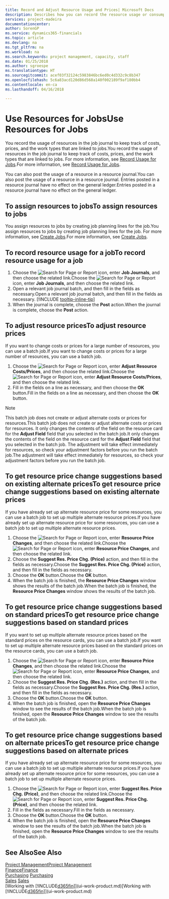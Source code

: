 ```yaml
---
title: Record and Adjust Resource Usage and Prices| Microsoft Docs
description: Describes how you can record the resource usage or consumption associated with a job, to keep track and manage costs, prices, and work types.
services: project-madeira
documentationcenter: 
author: SorenGP
ms.service: dynamics365-financials
ms.topic: article
ms.devlang: na
ms.tgt_pltfrm: na
ms.workload: na
ms.search.keywords: project management, capacity, staff
ms.date: 01/25/2018
ms.author: sgroespe
ms.translationtype: HT
ms.sourcegitcommit: acef03f32124c5983846bc6ed0c4d332c9c8b347
ms.openlocfilehash: 5c6a83acd120d86d568a140f002189f9af180bb4
ms.contentlocale: en-ca
ms.lasthandoff: 04/16/2018

---
```

# <a name="use-resources-for-jobs"></a><span data-ttu-id="ca1f0-103">Use Resources for Jobs</span><span class="sxs-lookup"><span data-stu-id="ca1f0-103">Use Resources for Jobs</span></span>
<span data-ttu-id="ca1f0-104">You record the usage of resources in the job journal to keep track of costs, prices, and the work types that are linked to jobs.</span><span class="sxs-lookup"><span data-stu-id="ca1f0-104">You record the usage of resources in the job journal to keep track of costs, prices, and the work types that are linked to jobs.</span></span> <span data-ttu-id="ca1f0-105">For more information, see [Record Usage for Jobs](projects-how-record-job-usage.md).</span><span class="sxs-lookup"><span data-stu-id="ca1f0-105">For more information, see [Record Usage for Jobs](projects-how-record-job-usage.md).</span></span>

<span data-ttu-id="ca1f0-106">You can also post the usage of a resource in a resource journal.</span><span class="sxs-lookup"><span data-stu-id="ca1f0-106">You can also post the usage of a resource in a resource journal.</span></span> <span data-ttu-id="ca1f0-107">Entries posted in a resource journal have no effect on the general ledger.</span><span class="sxs-lookup"><span data-stu-id="ca1f0-107">Entries posted in a resource journal have no effect on the general ledger.</span></span>

## <a name="to-assign-resources-to-jobs"></a><span data-ttu-id="ca1f0-108">To assign resources to jobs</span><span class="sxs-lookup"><span data-stu-id="ca1f0-108">To assign resources to jobs</span></span>
<span data-ttu-id="ca1f0-109">You assign resources to jobs by creating job planning lines for the job.</span><span class="sxs-lookup"><span data-stu-id="ca1f0-109">You assign resources to jobs by creating job planning lines for the job.</span></span> <span data-ttu-id="ca1f0-110">For more information, see [Create Jobs](projects-how-create-jobs.md).</span><span class="sxs-lookup"><span data-stu-id="ca1f0-110">For more information, see [Create Jobs](projects-how-create-jobs.md).</span></span>

## <a name="to-record-resource-usage-for-a-job"></a><span data-ttu-id="ca1f0-111">To record resource usage for a job</span><span class="sxs-lookup"><span data-stu-id="ca1f0-111">To record resource usage for a job</span></span>
1. <span data-ttu-id="ca1f0-112">Choose the ![Search for Page or Report](media/ui-search/search_small.png "Search for Page or Report icon") icon, enter **Job Journals**, and then choose the related link.</span><span class="sxs-lookup"><span data-stu-id="ca1f0-112">Choose the ![Search for Page or Report](media/ui-search/search_small.png "Search for Page or Report icon") icon, enter **Job Journals**, and then choose the related link.</span></span>
2. <span data-ttu-id="ca1f0-113">Open a relevant job journal batch, and then fill in the fields as necessary.</span><span class="sxs-lookup"><span data-stu-id="ca1f0-113">Open a relevant job journal batch, and then fill in the fields as necessary.</span></span> [!INCLUDE [tooltip-inline-tip](includes/tooltip-inline-tip_md.md)]
3. <span data-ttu-id="ca1f0-114">When the journal is complete, choose the **Post** action.</span><span class="sxs-lookup"><span data-stu-id="ca1f0-114">When the journal is complete, choose the **Post** action.</span></span>

## <a name="to-adjust-resource-prices"></a><span data-ttu-id="ca1f0-115">To adjust resource prices</span><span class="sxs-lookup"><span data-stu-id="ca1f0-115">To adjust resource prices</span></span>
<span data-ttu-id="ca1f0-116">If you want to change costs or prices for a large number of resources, you can use a batch job.</span><span class="sxs-lookup"><span data-stu-id="ca1f0-116">If you want to change costs or prices for a large number of resources, you can use a batch job.</span></span>  

1. <span data-ttu-id="ca1f0-117">Choose the ![Search for Page or Report](media/ui-search/search_small.png "Search for Page or Report icon") icon, enter **Adjust Resource Costs/Prices**, and then choose the related link.</span><span class="sxs-lookup"><span data-stu-id="ca1f0-117">Choose the ![Search for Page or Report](media/ui-search/search_small.png "Search for Page or Report icon") icon, enter **Adjust Resource Costs/Prices**, and then choose the related link.</span></span>
2. <span data-ttu-id="ca1f0-118">Fill in the fields on a line as necessary, and then choose the **OK** button.</span><span class="sxs-lookup"><span data-stu-id="ca1f0-118">Fill in the fields on a line as necessary, and then choose the **OK** button.</span></span>

> [!NOTE]  
>   <span data-ttu-id="ca1f0-119">This batch job does not create or adjust alternate costs or prices for resources.</span><span class="sxs-lookup"><span data-stu-id="ca1f0-119">This batch job does not create or adjust alternate costs or prices for resources.</span></span> <span data-ttu-id="ca1f0-120">It only changes the contents of the field on the resource card for the **Adjust Field** field that you selected in the batch job.</span><span class="sxs-lookup"><span data-stu-id="ca1f0-120">It only changes the contents of the field on the resource card for the **Adjust Field** field that you selected in the batch job.</span></span> <span data-ttu-id="ca1f0-121">The adjustment will take effect immediately for resources, so check your adjustment factors before you run the batch job.</span><span class="sxs-lookup"><span data-stu-id="ca1f0-121">The adjustment will take effect immediately for resources, so check your adjustment factors before you run the batch job.</span></span>

## <a name="to-get-resource-price-change-suggestions-based-on-existing-alternate-prices"></a><span data-ttu-id="ca1f0-122">To get resource price change suggestions based on existing alternate prices</span><span class="sxs-lookup"><span data-stu-id="ca1f0-122">To get resource price change suggestions based on existing alternate prices</span></span>
<span data-ttu-id="ca1f0-123">If you have already set up alternate resource price for some resources, you can use a batch job to set up multiple alternate resource prices.</span><span class="sxs-lookup"><span data-stu-id="ca1f0-123">If you have already set up alternate resource price for some resources, you can use a batch job to set up multiple alternate resource prices.</span></span>

1. <span data-ttu-id="ca1f0-124">Choose the ![Search for Page or Report](media/ui-search/search_small.png "Search for Page or Report icon") icon, enter **Resource Price Changes**, and then choose the related link.</span><span class="sxs-lookup"><span data-stu-id="ca1f0-124">Choose the ![Search for Page or Report](media/ui-search/search_small.png "Search for Page or Report icon") icon, enter **Resource Price Changes**, and then choose the related link.</span></span>
2. <span data-ttu-id="ca1f0-125">Choose the **Suggest Res. Price Chg. (Price)** action, and then fill in the fields as necessary.</span><span class="sxs-lookup"><span data-stu-id="ca1f0-125">Choose the **Suggest Res. Price Chg. (Price)** action, and then fill in the fields as necessary.</span></span>
3. <span data-ttu-id="ca1f0-126">Choose the **OK** button.</span><span class="sxs-lookup"><span data-stu-id="ca1f0-126">Choose the **OK** button.</span></span>  
4. <span data-ttu-id="ca1f0-127">When the batch job is finished, the **Resource Price Changes** window shows the results of the batch job.</span><span class="sxs-lookup"><span data-stu-id="ca1f0-127">When the batch job is finished, the **Resource Price Changes** window shows the results of the batch job.</span></span>

## <a name="to-get-resource-price-change-suggestions-based-on-standard-prices"></a><span data-ttu-id="ca1f0-128">To get resource price change suggestions based on standard prices</span><span class="sxs-lookup"><span data-stu-id="ca1f0-128">To get resource price change suggestions based on standard prices</span></span>
<span data-ttu-id="ca1f0-129">If you want to set up multiple alternate resource prices based on the standard prices on the resource cards, you can use a batch job.</span><span class="sxs-lookup"><span data-stu-id="ca1f0-129">If you want to set up multiple alternate resource prices based on the standard prices on the resource cards, you can use a batch job.</span></span>  

1. <span data-ttu-id="ca1f0-130">Choose the ![Search for Page or Report](media/ui-search/search_small.png "Search for Page or Report icon") icon, enter **Resource Price Changes**, and then choose the related link.</span><span class="sxs-lookup"><span data-stu-id="ca1f0-130">Choose the ![Search for Page or Report](media/ui-search/search_small.png "Search for Page or Report icon") icon, enter **Resource Price Changes**, and then choose the related link.</span></span>
2. <span data-ttu-id="ca1f0-131">Choose the **Suggest Res. Price Chg. (Res.)** action, and then fill in the fields as necessary.</span><span class="sxs-lookup"><span data-stu-id="ca1f0-131">Choose the **Suggest Res. Price Chg. (Res.)** action, and then fill in the fields as necessary.</span></span>  
3. <span data-ttu-id="ca1f0-132">Choose the **OK** button.</span><span class="sxs-lookup"><span data-stu-id="ca1f0-132">Choose the **OK** button.</span></span>  
4. <span data-ttu-id="ca1f0-133">When the batch job is finished, open the **Resource Price Changes** window to see the results of the batch job.</span><span class="sxs-lookup"><span data-stu-id="ca1f0-133">When the batch job is finished, open the **Resource Price Changes** window to see the results of the batch job.</span></span>

## <a name="to-get-resource-price-change-suggestions-based-on-alternate-prices"></a><span data-ttu-id="ca1f0-134">To get resource price change suggestions based on alternate prices</span><span class="sxs-lookup"><span data-stu-id="ca1f0-134">To get resource price change suggestions based on alternate prices</span></span>
<span data-ttu-id="ca1f0-135">If you have already set up alternate resource price for some resources, you can use a batch job to set up multiple alternate resource prices.</span><span class="sxs-lookup"><span data-stu-id="ca1f0-135">If you have already set up alternate resource price for some resources, you can use a batch job to set up multiple alternate resource prices.</span></span>

1. <span data-ttu-id="ca1f0-136">Choose the ![Search for Page or Report](media/ui-search/search_small.png "Search for Page or Report icon") icon, enter **Suggest Res. Price Chg. (Price)**, and then choose the related link.</span><span class="sxs-lookup"><span data-stu-id="ca1f0-136">Choose the ![Search for Page or Report](media/ui-search/search_small.png "Search for Page or Report icon") icon, enter **Suggest Res. Price Chg. (Price)**, and then choose the related link.</span></span>  
2. <span data-ttu-id="ca1f0-137">Fill in the fields as necessary.</span><span class="sxs-lookup"><span data-stu-id="ca1f0-137">Fill in the fields as necessary.</span></span>
3. <span data-ttu-id="ca1f0-138">Choose the **OK** button.</span><span class="sxs-lookup"><span data-stu-id="ca1f0-138">Choose the **OK** button.</span></span>  
4. <span data-ttu-id="ca1f0-139">When the batch job is finished, open the **Resource Price Changes** window to see the results of the batch job.</span><span class="sxs-lookup"><span data-stu-id="ca1f0-139">When the batch job is finished, open the **Resource Price Changes** window to see the results of the batch job.</span></span>

## <a name="see-also"></a><span data-ttu-id="ca1f0-140">See Also</span><span class="sxs-lookup"><span data-stu-id="ca1f0-140">See Also</span></span>
[<span data-ttu-id="ca1f0-141">Project Management</span><span class="sxs-lookup"><span data-stu-id="ca1f0-141">Project Management</span></span>](projects-manage-projects.md)  
[<span data-ttu-id="ca1f0-142">Finance</span><span class="sxs-lookup"><span data-stu-id="ca1f0-142">Finance</span></span>](finance.md)  
<span data-ttu-id="ca1f0-143">[Purchasing](purchasing-manage-purchasing.md)       </span><span class="sxs-lookup"><span data-stu-id="ca1f0-143">[Purchasing](purchasing-manage-purchasing.md)       </span></span>  
<span data-ttu-id="ca1f0-144">[Sales](sales-manage-sales.md)   </span><span class="sxs-lookup"><span data-stu-id="ca1f0-144">[Sales](sales-manage-sales.md)   </span></span>  
<span data-ttu-id="ca1f0-145">[Working with [!INCLUDE[d365fin](includes/d365fin_md.md)]](ui-work-product.md)</span><span class="sxs-lookup"><span data-stu-id="ca1f0-145">[Working with [!INCLUDE[d365fin](includes/d365fin_md.md)]](ui-work-product.md)</span></span>  


